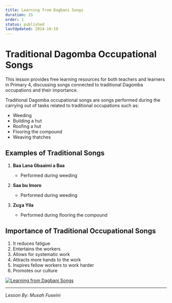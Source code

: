 ```yaml
---
title: Learning from Dagbani Songs
duration: 15
order: 1
status: published
lastUpdated: 2024-10-19
---
```


# Traditional Dagomba Occupational Songs

This lesson provides free learning resources for both teachers and learners in Primary 4, discussing songs connected to traditional Dagomba occupations and their importance.

Traditional Dagomba occupational songs are songs performed during the carrying out of tasks related to traditional occupations such as:
- Weeding
- Building a hut
- Roofing a hut
- Flooring the compound
- Weaving thatches

## Examples of Traditional Songs

1. **Baa Lana Gbaaimi a Baa**
   - Performed during weeding

2. **Saa bu Imoro**
   - Performed during weeding

3. **Zuɣa Yila**
   - Performed during flooring the compound

## Importance of Traditional Occupational Songs

1. It reduces fatigue
2. Entertains the workers
3. Allows for systematic work
4. Attracts more hands to the work
5. Inspires fellow workers to work harder
6. Promotes our culture


[![Learning from Dagbani Songs](http://img.youtube.com/vi/ZvfT-Z4dN-U/0.jpg)](http://www.youtube.com/watch?v=ZvfT-Z4dN-U "Learning from Dagbani Songs")

---

*Lesson By: Musah Fuseini*

